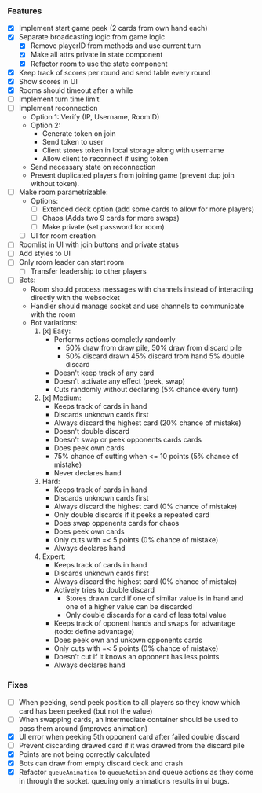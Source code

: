 ### Features

- [x] Implement start game peek (2 cards from own hand each)
- [x] Separate broadcasting logic from game logic
    - [x] Remove playerID from methods and use current turn
    - [x] Make all attrs private in state component
    - [x] Refactor room to use the state component
- [x] Keep track of scores per round and send table every round
- [x] Show scores in UI
- [x] Rooms should timeout after a while
- [ ] Implement turn time limit
- [ ] Implement reconnection
    - Option 1: Verify (IP, Username, RoomID)
    - Option 2:
        - Generate token on join
        - Send token to user
        - Client stores token in local storage along with username
        - Allow client to reconnect if using token
    - Send necessary state on reconnection
    - Prevent duplicated players from joining game (prevent dup join without token).
- [ ] Make room parametrizable:
    - Options:
        - [ ] Extended deck option (add some cards to allow for more players)
        - [ ] Chaos (Adds two 9 cards for more swaps)
        - [ ] Make private (set password for room)
    - [ ] UI for room creation
- [ ] Roomlist in UI with join buttons and private status
- [ ] Add styles to UI
- [ ] Only room leader can start room
    - [ ] Transfer leadership to other players 
- [ ] Bots:
    - Room should process messages with channels instead of interacting directly with the websocket
    - Handler should manage socket and use channels to communicate with the room
    - Bot variations:
        1. [x] Easy: 
            - Performs actions completly randomly
                - 50% draw from draw pile, 50% draw from discard pile
                - 50% discard drawn 45% discard from hand 5% double discard
            - Doesn't keep track of any card
            - Doesn't activate any effect (peek, swap)
            - Cuts randomly without declaring (5% chance every turn)
        2. [x] Medium: 
            - Keeps track of cards in hand
            - Discards unknown cards first
            - Always discard the highest card (20% chance of mistake)
            - Doesn't double discard
            - Doesn't swap or peek opponents cards cards
            - Does peek own cards
            - 75% chance of cutting when <= 10 points (5% chance of mistake)
            - Never declares hand
        3. Hard:
            - Keeps track of cards in hand
            - Discards unknown cards first
            - Always discard the highest card (0% chance of mistake)
            - Only double discards if it peeks a repeated card
            - Does swap oppenents cards for chaos
            - Does peek own cards
            - Only cuts with =< 5 points (0% chance of mistake)
            - Always declares hand
        4. Expert:
            - Keeps track of cards in hand
            - Discards unknown cards first
            - Always discard the highest card (0% chance of mistake)
            - Actively tries to double discard
                - Stores drawn card if one of similar value is in hand and one of a higher value can be discarded
                - Only double discards for a card of less total value
            - Keeps track of oponent hands and swaps for advantage (todo: define advantage)
            - Does peek own and unkown opponents cards
            - Only cuts with =< 5 points (0% chance of mistake)
            - Doesn't cut if it knows an opponent has less points
            - Always declares hand

### Fixes

- [ ] When peeking, send peek position to all players so they know which card has been peeked (but not the value)
- [ ] When swapping cards, an intermediate container should be used to pass them around (improves animation)
- [x] UI error when peeking 5th opponent card after failed double discard
- [ ] Prevent discarding drawed card if it was drawed from the discard pile
- [x] Points are not being correctly calculated
- [x] Bots can draw from empty discard deck and crash
- [x] Refactor `queueAnimation` to `queueAction` and queue actions as they come in through the socket. queuing only animations results in ui bugs.